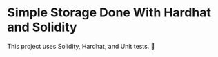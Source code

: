 # Simple Storage Done With Hardhat and Solidity

This project uses Solidity, Hardhat, and Unit tests. 🤩 


